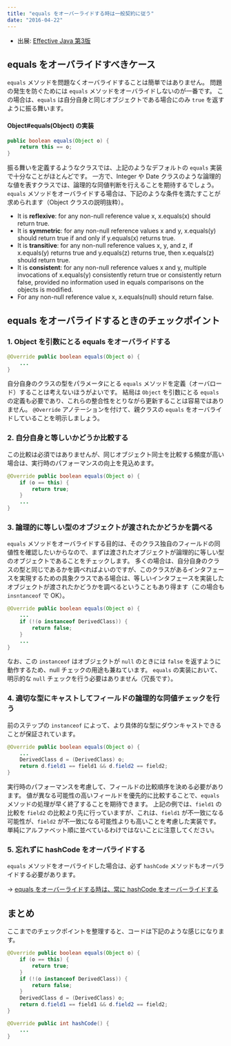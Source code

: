```yaml
---
title: "equals をオーバーライドする時は一般契約に従う"
date: "2016-04-22"
---
```


* 出展: <a target="_blank" href="https://amazon.co.jp/dp/4621303252?tag=maku04-22">Effective Java 第3版</a>


equals をオーバライドすべきケース
----

`equals` メソッドを問題なくオーバライドすることは簡単ではありません。
問題の発生を防ぐためには `equals` メソッドをオーバライドしないのが一番です。
この場合は、`equals` は自分自身と同じオブジェクトである場合にのみ `true` を返すように振る舞います。

#### Object#equals(Object) の実装

```java
public boolean equals(Object o) {
    return this == o;
}
```

振る舞いを定義するようなクラスでは、上記のようなデフォルトの `equals` 実装で十分なことがほとんどです。
一方で、Integer や Date クラスのような論理的な値を表すクラスでは、論理的な同値判断を行えることを期待するでしょう。
`equals` メソッドをオーバライドする場合は、下記のような条件を満たすことが求められます（Object クラスの説明抜粋）。

* It is **reflexive**: for any non-null reference value x, x.equals(x) should return true.
* It is **symmetric**: for any non-null reference values x and y, x.equals(y) should return true if and only if y.equals(x) returns true.
* It is **transitive**: for any non-null reference values x, y, and z, if x.equals(y) returns true and y.equals(z) returns true, then x.equals(z) should return true.
* It is **consistent**: for any non-null reference values x and y, multiple invocations of x.equals(y) consistently return true or consistently return false, provided no information used in equals comparisons on the objects is modified.
* For any non-null reference value x, x.equals(null) should return false.


equals をオーバライドするときのチェックポイント
----

### 1. Object を引数にとる equals をオーバライドする

```java
@Override public boolean equals(Object o) {
    ...
}
```

自分自身のクラスの型をパラメータにとる `equals` メソッドを定義（オーバロード）することは考えないほうがよいです。
結局は `Object` を引数にとる `equals` の定義も必要であり、これらの整合性をとりながら更新することは容易ではありません。
`@Override` アノテーションを付けて、親クラスの `equals` をオーバライドしていることを明示しましょう。


### 2. 自分自身と等しいかどうか比較する

この比較は必須ではありませんが、同じオブジェクト同士を比較する頻度が高い場合は、実行時のパフォーマンスの向上を見込めます。

```java
@Override public boolean equals(Object o) {
    if (o == this) {
        return true;
    }
    ...
}
```


### 3. 論理的に等しい型のオブジェクトが渡されたかどうかを調べる

`equals` メソッドをオーバライドする目的は、そのクラス独自のフィールドの同値性を確認したいからなので、まずは渡されたオブジェクトが論理的に等しい型のオブジェクトであることをチェックします。
多くの場合は、自分自身のクラスの型と同じであるかを調べればよいのですが、このクラスがあるインタフェースを実現するための具象クラスである場合は、等しいインタフェースを実装したオブジェクトが渡されたかどうかを調べるということもあり得ます（この場合も `insntanceof` で OK）。

```java
@Override public boolean equals(Object o) {
    ...
    if (!(o instanceof DerivedClass)) {
        return false;
    }
    ...
}
```

なお、この `instanceof` はオブジェクトが `null` のときには `false` を返すように動作するため、null チェックの用途も兼ねています。
`equals` の実装において、明示的な `null` チェックを行う必要はありません（冗長です）。


### 4. 適切な型にキャストしてフィールドの論理的な同値チェックを行う

前のステップの `instanceof` によって、より具体的な型にダウンキャストできることが保証されています。

```java
@Override public boolean equals(Object o) {
    ...
    DerivedClass d = (DerivedClass) o;
    return d.field1 == field1 && d.field2 == field2;
}
```

実行時のパフォーマンスを考慮して、フィールドの比較順序を決める必要があります。
値が異なる可能性の高いフィールドを優先的に比較することで、`equals` メソッドの処理が早く終了することを期待できます。
上記の例では、`field1` の比較を `field2` の比較より先に行っていますが、これは、`field1` が不一致になる可能性が、`field2` が不一致になる可能性よりも高いことを考慮した実装です。
単純にアルファベット順に並べているわけではないことに注意してください。

### 5. 忘れずに hashCode をオーバライドする

`equals` メソッドをオーバライドした場合は、必ず `hashCode` メソッドもオーバライドする必要があります。

→ [equals をオーバーライドする時は、常に hashCode をオーバーライドする](./09.md)


まとめ
----

ここまでのチェックポイントを整理すると、コードは下記のような感じになります。

```java
@Override public boolean equals(Object o) {
    if (o == this) {
        return true;
    }
    if (!(o instanceof DerivedClass)) {
        return false;
    }
    DerivedClass d = (DerivedClass) o;
    return d.field1 == field1 && d.field2 == field2;
}

@Override public int hashCode() {
    ...
}
```

